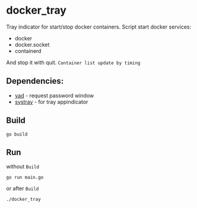 # docker_tray
Tray indicator for start/stop docker containers.
Script start docker services:
- docker
- docker.socket
- containerd

And stop it with quit.
`Container list update by timing`

## Dependencies:
- [yad](https://sourceforge.net/projects/yad-dialog/) - request password window
- [systray](https://github.com/getlantern/systray) - for tray appindicator

## Build
```
go build
```

## Run
without `Build`
```
go run main.go
```
or after `Build`
```
./docker_tray
```
